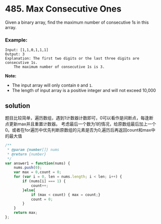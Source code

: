 # 485. Max Consecutive Ones

Given a binary array, find the maximum number of consecutive 1s in this array.

### Example:
	Input: [1,1,0,1,1,1]
    Output: 3
    Explanation: The first two digits or the last three digits are consecutive 1s.
        The maximum number of consecutive 1s is 3.
**Note:**

- The input array will only contain `0` and `1`.
- The length of input array is a positive integer and will not exceed 10,000

## solution
题目比较简单，遍历数组，遇到1计数器计数即可，0可以看作是间断点，每逢断点更新max并且重置计数器。
考虑最后一个数为1的情况，给原数组最后加上一个0。或者在for遍历中优先判断原数组的元素是否为0,遍历后再返回count和max中的最大值
```javascript
/**
 * @param {number[]} nums
 * @return {number}
 */
var answer1 = function(nums) {
    nums.push(0);
    var max = 0,count = 0;
    for (var i = 0, len = nums.length; i < len; i++) {
        if (nums[i] === 1) { 
            count++;
        }else{
            if (max < count) { max = count;}
            count = 0;
        }
    }
    return max;
};
```


	
